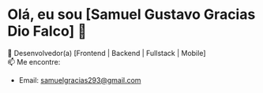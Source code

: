 # Olá, eu sou [Samuel Gustavo Gracias Dio Falco] 👋

💼 Desenvolvedor(a) [Frontend | Backend | Fullstack | Mobile]   
📫 Me encontre:
- Email: samuelgracias293@gmail.com


